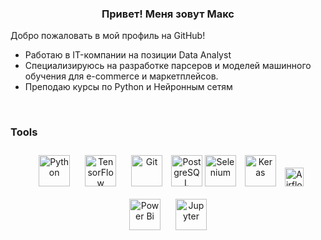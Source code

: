 ### <div align="center">Привет! Меня зовут Макс
Добро пожаловать в мой профиль на GitHub!
</div>  

- Работаю в IT-компании на позиции Data Analyst
- Специализируюсь на разработке парсеров и моделей машинного обучения для e-commerce и маркетплейсов.
- Преподаю курсы по Python и Нейронным сетям
  
<br/>  


### Tools  
<div align="center">  
<a href="https://www.python.org/" target="_blank"><img style="margin: 10px" src="https://profilinator.rishav.dev/skills-assets/python-original.svg" alt="Python" height="50" /></a>  
<a href="https://www.tensorflow.org/" target="_blank"><img style="margin: 10px" src="https://profilinator.rishav.dev/skills-assets/tensorflow-icon.svg" alt="TensorFlow" height="50" /></a>  
<a href="https://github.com/" target="_blank"><img style="margin: 10px" src="https://profilinator.rishav.dev/skills-assets/git-scm-icon.svg" alt="Git" height="50" /></a>  
<a href="https://www.postgresql.org/" target="_blank"><img src="https://profilinator.rishav.dev/skills-assets/postgresql-original-wordmark.svg" alt="PostgreSQL" height="50" /></a>
<a href="https://www.selenium.dev/" target="_blank"><img src="https://profilinator.rishav.dev/skills-assets/selenium-original.svg" alt="Selenium" height="50" /></a>
<a href="https://keras.io/" target="_blank"><img style="margin: 10px" src="https://profilinator.rishav.dev/skills-assets/keras.png" alt="Keras" height="50" /></a>  
<a href="https://airflow.apache.org/" target="_blank"><img src="https://img.shields.io/badge/Airflow-017CEE?style=for-the-badge&logo=apache-airflow&logoColor=white" alt="Airflow" height="30" /></a>
<a href="https://powerbi.microsoft.com/en-us/" target="_blank"><img style="margin: 10px" src="https://profilinator.rishav.dev/skills-assets/powerbi.png" alt="Power Bi" height="50" /></a>  
<a href="https://jupyter.org/" target="_blank"><img src="https://profilinator.rishav.dev/skills-assets/jupyter-original.svg" alt="Jupyter" height="50" style="margin: 10px" /></a>
</div>

</td></tr></table>  

<br/>  
